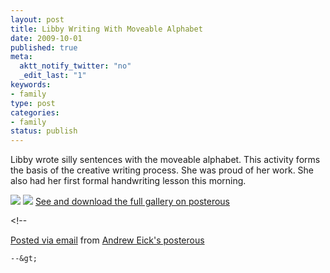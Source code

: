 ```yaml
--- 
layout: post
title: Libby Writing With Moveable Alphabet
date: 2009-10-01
published: true
meta: 
  aktt_notify_twitter: "no"
  _edit_last: "1"
keywords: 
- family
type: post
categories: 
- family
status: publish
---
```

Libby wrote silly sentences with the moveable alphabet. This activity forms the basis of the creative writing process. She was proud of her work. She also had her first formal handwriting lesson this morning.

![](http://media.eick.us/2011/05/IMG_2258.jpg) ![](http://media.eick.us/2011/05/IMG_2259.jpg) [See and download the full gallery on posterous](http://posterous.andyeick.com/libby-writing-with-moveable-alphabet)

&lt;!--  

  [Posted via email](http://posterous.com)   from [Andrew Eick's posterous](http://posterous.andyeick.com/libby-writing-with-moveable-alphabet)  

    --&gt;
